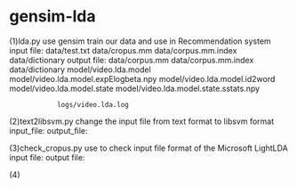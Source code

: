 # gensim-lda
(1)lda.py use gensim train our data and use in Recommendation system
    input file: data/test.txt data/cropus.mm data/corpus.mm.index data/dictionary
    output file: data/corpus.mm data/corpus.mm.index data/dictionary
                model/video.lda.model model/video.lda.model.expElogbeta.npy
                model/video.lda.model.id2word
                model/video.lda.model.state
                model/video.lda.model.state.sstats.npy

                logs/video.lda.log
(2)text2libsvm.py change the input file from text format to libsvm format
    input_file:
    output_file:

(3)check_cropus.py use to check input file format of the Microsoft LightLDA
    input file:
    output file:


(4)